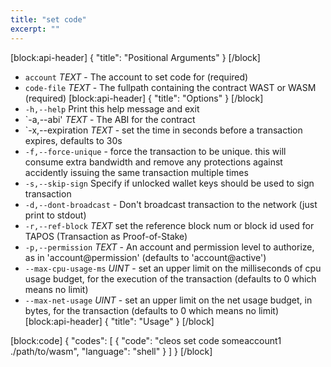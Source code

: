 ```yaml
---
title: "set code"
excerpt: ""
---
```

[block:api-header]
{
  "title": "Positional Arguments"
}
[/block]
* `account` _TEXT_ - The account to set code for (required)
* `code-file` _TEXT_ - The fullpath containing the contract WAST or WASM (required)
[block:api-header]
{
  "title": "Options"
}
[/block]
* `-h,--help` Print this help message and exit
* `-a,--abi' _TEXT_ - The ABI for the contract
* `-x,--expiration _TEXT_ - set the time in seconds before a transaction expires, defaults to 30s
* `-f,--force-unique` - force the transaction to be unique. this will consume extra bandwidth and remove any protections against accidently issuing the same transaction multiple times
* `-s,--skip-sign` Specify if unlocked wallet keys should be used to sign transaction
* `-d,--dont-broadcast` - Don't broadcast transaction to the network (just print to stdout)
* `-r,--ref-block` _TEXT_         set the reference block num or block id used for TAPOS (Transaction as Proof-of-Stake)
* `-p,--permission`  _TEXT_ - An account and permission level to authorize, as in 'account@permission' (defaults to 'account@active')
* `--max-cpu-usage-ms` _UINT_ - set an upper limit on the milliseconds of cpu usage budget, for the execution of the transaction (defaults to 0 which means no limit)
* `--max-net-usage` _UINT_ - set an upper limit on the net usage budget, in bytes, for the transaction (defaults to 0 which means no limit)
[block:api-header]
{
  "title": "Usage"
}
[/block]

[block:code]
{
  "codes": [
    {
      "code": "cleos set code someaccount1 ./path/to/wasm",
      "language": "shell"
    }
  ]
}
[/block]